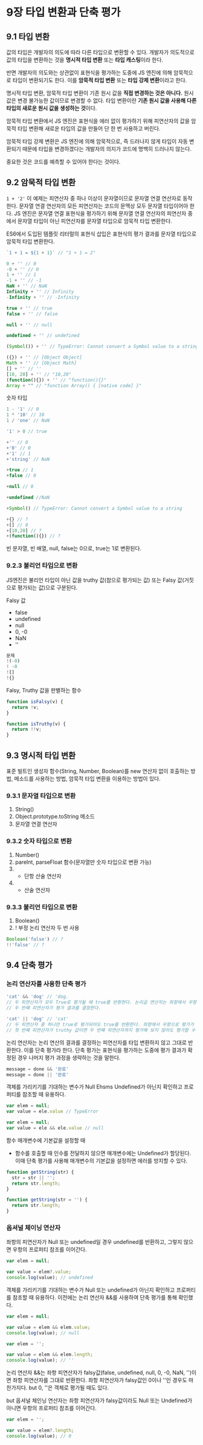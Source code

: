 # 9장 타입 변환과 단축 평가

## 9.1 타입 변환
값의 타입은 개발자의 의도에 따라 다른 타입으로 변환할 수 있다. 개발자가 의도적으로 값의 타입을 변환하는 것을 **명시적 타입 변환** 또는 **타입 캐스팅**이라 한다.

반면 개발자의 의도와는 상관없이 표현식을 평가하는 도중에 JS 엔진에 의해 암묵적으로 타입이 변환되기도 한다. 이를 **암묵적 타입 변환** 또는 **타입 강제 변환**이라고 한다.

명시적 타입 변환, 암묵적 타입 변환이 기존 원시 값을 **직접 변경하는 것은 아니다.** 원시 값은 변경 불가능한 값이므로 변경할 수 없다. 타입 변환이란 **기존 원시 값을 사용해 다른 타입의 새로운 원시 값을 생성하는 것**이다.

암묵적 타입 변환에서 JS 엔진은 표현식을 에러 없이 평가하기 위해 피연산자의 값을 암묵적 타입 변환해 새로운 타입의 값을 만들어 단 한 번 사용하고 버린다.

암묵적 타입 강제 변환은 JS 엔진에 의해 암묵적으로, 즉 드러나지 않게 타입이 자동 변환되기 때문에 타입을 변경하겠다는 개발자의 의지가 코드에 명백히 드러나지 않는다.

중요한 것은 코드를 예측할 수 있어야 한다는 것이다.

## 9.2 암묵적 타입 변환
`1 + '2'` 이 예제는 피연산자 중 하나 이상이 문자열이므로 문자열 연결 연산자로 동작한다. 문자열 연결 연산자의 모든 피연산자는 코드의 문맥상 모두 문자열 타입이어야 한다. JS 엔진은 문자열 연결 표현식을 평가하기 위해 문자열 연결 연산자의 피연산자 중에서 문자열 타입이 아닌 피연산자를 문자열 타입으로 암묵적 타입 변환한다.

ES6에서 도입된 템플릿 리터럴의 표현식 삽입은 표현식의 평가 결과를 문자열 타입으로 암묵적 타입 변환한다.
``` js
`1 + 1 = ${1 + 1}` // "1 + 1 = 2"
```

``` js
0 + '' // 0
-0 + '' // 0
1 + '' // 1
-1 + '' // -1
NaN + '' // NaN
Infinity + '' // Infinity
-Infinity + '' // -Infinity

true + '' // true
false + '' // false

null + '' // null

undefined + '' // undefined

(Symbol()) + '' // TypeError: Cannot convert a Symbol value to a string

({}) + '' // [Object Object]
Math + '' // [Object Math]
[] + '' // ''
[10, 20] + '' // "10,20"
(function(){}) + '' // "function(){}"
Array + "" // "function Array() { [native code] }"
```

숫자 타입
``` js
1 - '1' // 0
1 * '10' // 10
1 / 'one' // NaN

'1' > 0 // true

+'' // 0
+'0' // 0
+'1' // 1
+'string' // NaN

+true // 1
+false // 0

+null // 0

+undefined //NaN

+Symbol() // TypeError: Cannot convert a Symbol value to a string

+{} // ?
+[] // 0
+[10,20] // ?
+(function(){}) // ?
```

빈 문자열, 빈 배열, null, false는 0으로, true는 1로 변환된다.

### 9.2.3 불리언 타입으로 변환

JS엔진은 불리언 타입이 아닌 값을 truthy 값(참으로 평가되는 값) 또는 Falsy 값(거짓으로 평가되는 값)으로 구분된다.

Falsy 값
- false
- undefined
- null
- 0, -0
- NaN
- ''

``` js
문제
!(-0)
! -0
![]
!{}
```

Falsy, Truthy 값을 판별하는 함수
``` js
function isFalsy(v) {
  return !v;
}

function isTruthy(v) {
  return !!v;
}
```

## 9.3 명시적 타입 변환
표준 빌트인 생성자 함수(String, Number, Boolean)를 new 연산자 없이 호출하는 방법, 메소드를 사용하는 방법, 암묵적 타입 변환을 이용하는 방법이 있다.

### 9.3.1 문자열 타입으로 변환
1. String()
2. Object.prototype.toString 메소드
3. 문자열 연결 연산자

### 9.3.2 숫자 타입으로 변환
1. Number()
2. pareInt, parseFloat 함수(문자열만 숫자 타입으로 변환 가능)
3. + 단항 산술 연산자
4. * 산술 연산자

### 9.3.3 불리언 타입으로 변환
1. Boolean()
2. ! 부정 논리 연산자 두 번 사용

``` js
Boolean('false') // ?
!!'false' // ?
```

## 9.4 단축 평가

### 논리 연산자를 사용한 단축 평가

``` js
'cat' && 'dog' // 'dog.
// 두 피연산자가 모두 True로 평가될 때 true를 반환한다. 논리곱 연산자는 좌항에서 우항으로 평가가 진행된다.
// 두 번째 피연산자가 평가 결과를 결정한다.

'cat' || 'dog' // 'cat'
// 두 피연산자 중 하나만 true로 평가되어도 true를 반환한다. 좌항에서 우항으로 평가가 진행된다.
// 첫 번째 피연산자가 truthy 값이면 두 번째 피연산자까지 평가해 보지 않아도 평가할 수 있다.
```
논리 연산자는 논리 연산의 결과를 결정하는 피연산자를 타입 변환하지 않고 그대로 반환한다. 이를 단축 평가라 한다. 단축 평가는 표현식을 평가하는 도중에 평가 결과가 확정된 경우 나머지 평가 과정을 생략하는 것을 말한다.

``` js
message = done && '완료'
message = done || '완료'
```

객체를 가리키기를 기대하는 변수가 Null Ehsms Undefined가 아닌지 확인하고 프로퍼티를 참조할 때 유용하다.

``` js
var elem = null;
var value = ele.value // TypeError

var elem = null;
var value = ele && ele.value // null
```

함수 매개변수에 기본값을 설정할 때
- 함수를 호출할 때 인수를 전달하지 않으면 매개변수에는 Undefined가 할당된다. 이때 단축 평가를 사용해 매개변수의 기본값을 설정하면 에러를 방지할 수 있다.

``` js
function getString(str) {
  str = str || '';
  return str.length;
}

function getString(str = '') {
  return str.length;
}
```

### 옵셔널 체이닝 연산자
좌항의 피연산자가 Null 또는 undefined일 경우 undefined를 반환하고, 그렇지 않으면 우항의 프로퍼티 참조를 이어간다.

``` js
var elem = null;

var value = elem?.value;
console.log(value); // undefined
```

객체를 가리키기를 기대하는 변수가 Null 또는 undefined가 아닌지 확인하고 프로퍼티를 참조할 때 유용하다. 이전에는 논리 연산자 &&를 사용하여 단축 평가를 통해 확인했다.

``` js
var elem = null;

var value = elem && elem.value;
console.log(value); // null

var elem = '';

var value = elem && elem.length;
console.log(value); // ''
```
논리 연산자 &&는 좌항 피연산자가 falsy값(false, undefined, null, 0, -0, NaN, '')이면 좌항 피연산자를 그대로 반환한다. 좌항 피연산자가 falsy값인 0이나 ''인 경우도 마찬가지다. but 0, ''은 객체로 평가될 때도 있다.

but 옵셔널 체인닝 연산자는 좌항 피연산자가 falsy값이라도 Null 또는 Undefined가 아니면 우항의 프로퍼티 참조를 이어간다.

``` js
var elem = '';

var value = elem?.length;
console.log(value); // 0
```
